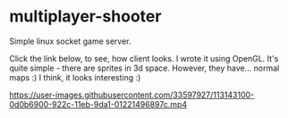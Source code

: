 

# multiplayer-shooter

Simple linux socket game server.

Click the link below, to see, how client looks.
I wrote it using OpenGL. It's quite simple - there are sprites in 3d space. However, they have...
normal maps :)
I think, it looks interesting :)


https://user-images.githubusercontent.com/33597927/113143100-0d0b6900-922c-11eb-9da1-01221496897c.mp4



